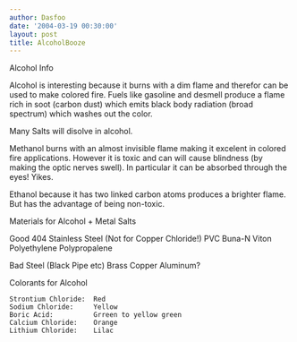 ```yaml
---
author: Dasfoo
date: '2004-03-19 00:30:00'
layout: post
title: AlcoholBooze
---
```


Alcohol Info

Alcohol is interesting because it burns with a dim flame and therefor can be used to make colored fire.  Fuels like gasoline and desmell produce a flame rich in soot (carbon dust) which emits black body radiation (broad spectrum) which washes
out the color.

Many Salts will disolve in alcohol.

Methanol burns with an almost invisible flame making it excelent in colored fire applications.  However it is toxic and can will cause blindness (by making the optic nerves swell).  In particular it can be absorbed through the eyes!  Yikes.

Ethanol because it has two linked carbon atoms produces a brighter flame.  But has the advantage of being non-toxic.

Materials for Alcohol + Metal Salts

  Good
    404 Stainless Steel  (Not for Copper Chloride!)
    PVC
    Buna-N
    Viton
    Polyethylene
    Polypropalene

  Bad
    Steel (Black Pipe etc)
    Brass
    Copper
    Aluminum?

Colorants for Alcohol

    Strontium Chloride:  Red
    Sodium Chloride:     Yellow
    Boric Acid:          Grreen to yellow green
    Calcium Chloride:    Orange
    Lithium Chloride:    Lilac

